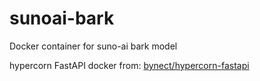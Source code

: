 # sunoai-bark
Docker container for suno-ai bark model

hypercorn FastAPI docker from: [bynect/hypercorn-fastapi](https://github.com/bynect/hypercorn-fastapi-docker)
